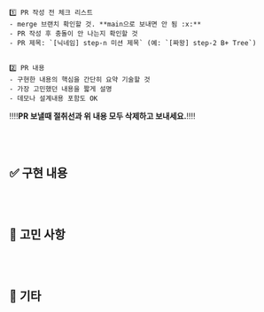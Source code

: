 ```
1️⃣ PR 작성 전 체크 리스트
- merge 브랜치 확인할 것. **main으로 보내면 안 됨 :x:**
- PR 작성 후 충돌이 안 나는지 확인할 것
- PR 제목: `[닉네임] step-n 미션 제목` (예: `[짜왕] step-2 B+ Tree`)


2️⃣ PR 내용
- 구현한 내용의 핵심을 간단히 요약 기술할 것
- 가장 고민했던 내용을 짧게 설명
- 데모나 설계내용 포함도 OK

```

‼️‼️**PR 보낼때 절취선과 위 내용 모두 삭제하고 보내세요.**‼️‼️


<br><br>

## ✅ 구현 내용

<br><br>

## 🤔 고민 사항

<br><br>

## 🎸 기타
